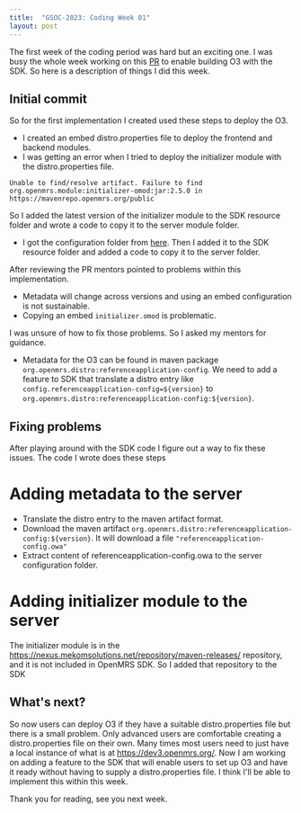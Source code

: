 ```yaml
---
title:  "GSOC-2023: Coding Week 01"
layout: post
---
```

The first week of the coding period was hard but an exciting one. I was busy the whole week working on this [PR](https://github.com/openmrs/openmrs-sdk/pull/220) to enable building O3 with the SDK.
So here is a description of things I did this week.


## Initial commit

So for the first implementation I created used these steps to deploy the O3.

* I created an embed distro.properties file to deploy the frontend and backend modules.
* I was getting an error when I tried to deploy the initializer module with the distro.properties file.

````
Unable to find/resolve artifact. Failure to find org.openmrs.module:initializer-omod:jar:2.5.0 in https://mavenrepo.openmrs.org/public
````

So I added the latest version of the initializer module to the SDK resource folder and wrote a code to copy it to the server module folder.
* I got the configuration folder from [here](https://github.com/openmrs/openmrs-distro-referenceapplication/tree/main/distro/configuration). Then I added it to the SDK resource folder and added a code to copy it to the server folder.

After reviewing the PR mentors pointed to problems within this implementation.

* Metadata will change across versions and using an embed configuration is not sustainable.
* Copying an embed ````initializer.omod```` is problematic.

I was unsure of how to fix those problems. So I asked my mentors for guidance.

* Metadata for the O3 can be found in maven package ````org.openmrs.distro:referenceapplication-config````. We need to add a feature to SDK that translate a distro entry like ````config.referenceapplication-config=${version}````
  to ````org.openmrs.distro:referenceapplication-config:${version}````.

## Fixing problems

After playing around with the SDK code I figure out a way to fix these issues. The code I wrote does these steps

# Adding metadata to the server

* Translate the distro entry to the maven artifact format.
* Download the maven artifact ````org.openmrs.distro:referenceapplication-config:${version}````. It will download a file ````"referenceapplication-config.owa"````
* Extract content of referenceapplication-config.owa to the server configuration folder.

# Adding initializer module to the server

The initializer module is in the https://nexus.mekomsolutions.net/repository/maven-releases/ repository, and it is not included in OpenMRS SDK. So I added that repository to the SDK

## What's next?

So now users can deploy O3 if they have a suitable distro.properties file but there is a small problem. Only advanced users are comfortable creating a distro.properties file on their own.
Many times most users need to just have a local instance of what is at https://dev3.openmrs.org/. Now I am working on adding a feature to the SDK that will enable users to set up O3 and have it ready without having to supply a distro.properties file.
I think I'll be able to implement this within this week.

Thank you for reading, see you next week.






